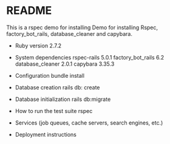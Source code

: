 # README

This is a rspec demo for installing Demo for installing Rspec, factory_bot_rails, database_cleaner and capybara.

* Ruby version 2.7.2

* System dependencies
  rspec-rails 5.0.1
  factory_bot_rails 6.2
  database_cleaner 2.0.1
  capybara 3.35.3

* Configuration
  bundle install

* Database creation
  rails db: create
  
* Database initialization
  rails db:migrate

* How to run the test suite
  rspec

* Services (job queues, cache servers, search engines, etc.)

* Deployment instructions
